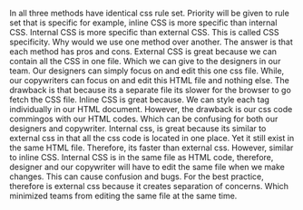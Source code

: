 In all three methods have identical css rule set. 
Priority will be given to rule set that is specific for example, 
inline CSS is more specific than internal CSS. 
Internal CSS is more specific than external CSS. 
This is called CSS specificity.
Why would we use one method over another.
The answer is that each method has pros and cons.
External CSS is great because we can contain all the CSS in one file. 
Which we can give to the designers in our team. 
Our designers can simply focus on and edit this one css file. 
While, our copywriters can focus on and edit this HTML file and nothing else. 
The drawback is that because its a separate file its slower for the browser to go fetch the CSS file.
Inline CSS is great because. We can style each tag individually in our HTML document. 
However, the drawback is our css code commingos with our HTML codes. 
Which can be confusing for both our designers and copywriter. Internal css, is great because its similar to external css in that all the css code is located in one place.
Yet it still exist in the same HTML file. 
Therefore, its faster than external css.
However, similar to inline CSS. Internal CSS is in the same file as HTML code, therefore, designer and our copywriter will have to edit the same file when we make changes. This can cause confusion and bugs.
For the best practice, therefore is external css because it creates separation of concerns. Which minimized teams from editing the same file at the same time. 
